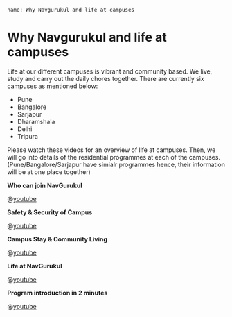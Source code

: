 ```ngMeta
name: Why Navgurukul and life at campuses
```

# Why Navgurukul and life at campuses

Life at our different campuses is vibrant and community based. We live, study and carry out the daily chores together. There are currently six campuses as mentioned below:

- Pune
- Bangalore
- Sarjapur
- Dharamshala
- Delhi
- Tripura


Please watch these videos for an overview of life at campuses. Then, we will go into details of the residential programmes at each of the campuses. (Pune/Bangalore/Sarjapur have simialr programmes hence, their information will be at one place together)

**Who can join NavGurukul** 

@[youtube](ztpsLr9icCA)


**Safety & Security of Campus**

@[youtube](7awZ1KCqvIw)


**Campus Stay & Community Living**

@[youtube](eaXvYAqVu6M)


**Life at NavGurukul**

@[youtube](IqMUClmN7)


**Program introduction in 2 minutes**

@[youtube](dLVT1fJeWHI)
